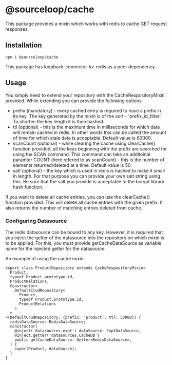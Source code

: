 # @sourceloop/cache

This package provides a mixin which works with redis to cache GET request responses.

## Installation

```
npm i @sourceloop/cache
```

This package has loopback-connector-kv-redis as a peer dependency.

## Usage

You simply need to extend your repository with the CacheRespositoryMixin provided. While extending you can provide the following options

- prefix (mandatory) - every cached entry is required to have a prefix in its key. The key generated by the mixin is of the sort - 'prefix_id_filter'. To shorten the key length it is then hashed.
- ttl (optional) - this is the maximum time in milliseconds for which data will remain cached in redis. In other words this can be called the amount of time for which stale data is acceptable. Default value is 60000.
- scanCount (optional) - while clearing the cache using clearCache() function provided, all the keys beginning with the prefix are searched for using the SCAN command. This command can take an additoinal paramter COUNT (here refered to as scanCount) - this is the number of elements returned/deleted at a time. Default value is 50.
- salt (optional) - the key which is used in redis is hashed to make it small in length. For that purpose you can provide your own salt string using this. Be sure that the salt you provide is acceptable to the bcrypt library hash function.

If you want to delete all cache entries, you can use the clearCache() function provided. This will delete all cache entries with the given prefix. It also returns the number of matching entries deleted from cache.

### Configuring Datasource

The redis datasource can be bound to any key. However, it is required that you inject the getter of the datasource into the repository on which mixin is to be applied. For this, you must provide getCacheDataSource as variable name for the injected getter for the datasource.

An example of using the cache mixin:

```
export class ProductRepository extends CacheRespositoryMixin<
  Product,
  typeof Product.prototype.id,
  ProductRelations,
  Constructor<
    DefaultCrudRepository<
      Product,
      typeof Product.prototype.id,
      ProductRelations
    >
  >
>(DefaultCrudRepository, {prefix: 'product', ttl: 50000}) {
  redisDataSource: RedisDataSource;
  constructor(
    @inject('datasources.expt') dataSource: ExptDataSource,
    @inject.getter('datasources.CacheDB')
    public getCacheDataSource: Getter<RedisDataSource>,
  ) {
    super(Product, dataSource);
  }
}
```
